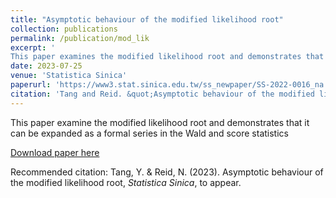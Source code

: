```yaml
---
title: "Asymptotic behaviour of the modified likelihood root"
collection: publications
permalink: /publication/mod_lik
excerpt: '
This paper examines the modified likelihood root and demonstrates that it can be expanded as a formal series in the Wald and score statistics.'
date: 2023-07-25
venue: 'Statistica Sinica'
paperurl: 'https://www3.stat.sinica.edu.tw/ss_newpaper/SS-2022-0016_na.pdf'
citation: 'Tang and Reid. &quot;Asymptotic behaviour of the modified likelihood root&quot; <i>Statistica Sinica</i>, to appear.'
---
```

This paper examine the modified likelihood root and demonstrates that it can be expanded as a formal series in the Wald and score statistics

[Download paper here](https://www3.stat.sinica.edu.tw/ss_newpaper/SS-2022-0016_na.pdf)

Recommended citation: Tang, Y. & Reid, N. (2023). Asymptotic behaviour of the modified likelihood root, <i>Statistica Sinica</i>, to appear.
